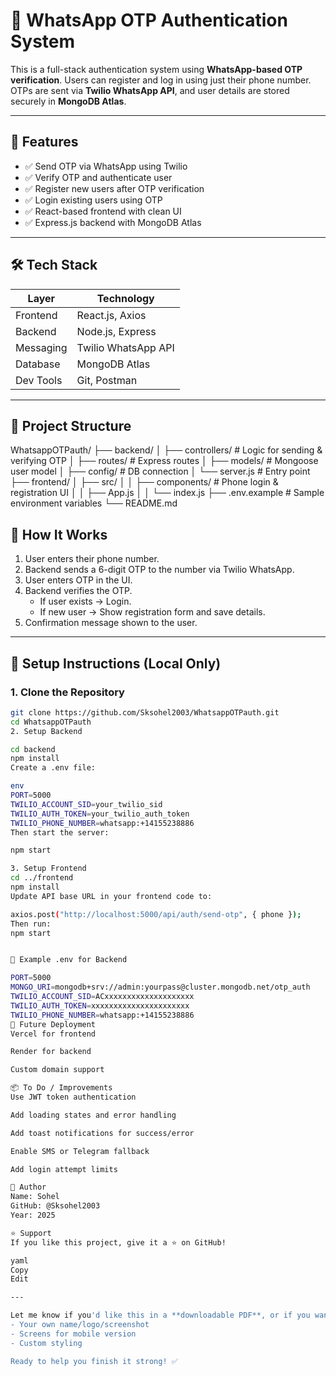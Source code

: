 # 🔐 WhatsApp OTP Authentication System

This is a full-stack authentication system using **WhatsApp-based OTP verification**. Users can register and log in using just their phone number. OTPs are sent via **Twilio WhatsApp API**, and user details are stored securely in **MongoDB Atlas**.

---

## 📌 Features

- ✅ Send OTP via WhatsApp using Twilio
- ✅ Verify OTP and authenticate user
- ✅ Register new users after OTP verification
- ✅ Login existing users using OTP
- ✅ React-based frontend with clean UI
- ✅ Express.js backend with MongoDB Atlas

---

## 🛠 Tech Stack

| Layer        | Technology         |
|--------------|--------------------|
| Frontend     | React.js, Axios    |
| Backend      | Node.js, Express   |
| Messaging    | Twilio WhatsApp API|
| Database     | MongoDB Atlas      |
| Dev Tools    | Git, Postman       |

---

## 📁 Project Structure

WhatsappOTPauth/
├── backend/
│ ├── controllers/ # Logic for sending & verifying OTP
│ ├── routes/ # Express routes
│ ├── models/ # Mongoose user model
│ ├── config/ # DB connection
│ └── server.js # Entry point
├── frontend/
│ ├── src/
│ │ ├── components/ # Phone login & registration UI
│ │ ├── App.js
│ │ └── index.js
├── .env.example # Sample environment variables
└── README.md

## 🧪 How It Works

1. User enters their phone number.
2. Backend sends a 6-digit OTP to the number via Twilio WhatsApp.
3. User enters OTP in the UI.
4. Backend verifies the OTP.
   - If user exists → Login.
   - If new user → Show registration form and save details.
5. Confirmation message shown to the user.

---

## 🔧 Setup Instructions (Local Only)

### 1. Clone the Repository

```bash
git clone https://github.com/Sksohel2003/WhatsappOTPauth.git
cd WhatsappOTPauth
2. Setup Backend

cd backend
npm install
Create a .env file:

env
PORT=5000
TWILIO_ACCOUNT_SID=your_twilio_sid
TWILIO_AUTH_TOKEN=your_twilio_auth_token
TWILIO_PHONE_NUMBER=whatsapp:+14155238886
Then start the server:

npm start

3. Setup Frontend
cd ../frontend
npm install
Update API base URL in your frontend code to:

axios.post("http://localhost:5000/api/auth/send-otp", { phone });
Then run:
npm start


🔐 Example .env for Backend

PORT=5000
MONGO_URI=mongodb+srv://admin:yourpass@cluster.mongodb.net/otp_auth
TWILIO_ACCOUNT_SID=ACxxxxxxxxxxxxxxxxxxxx
TWILIO_AUTH_TOKEN=xxxxxxxxxxxxxxxxxxxxxx
TWILIO_PHONE_NUMBER=whatsapp:+14155238886
🚀 Future Deployment
Vercel for frontend

Render for backend

Custom domain support

📦 To Do / Improvements
Use JWT token authentication

Add loading states and error handling

Add toast notifications for success/error

Enable SMS or Telegram fallback

Add login attempt limits

👤 Author
Name: Sohel
GitHub: @Sksohel2003
Year: 2025

⭐️ Support
If you like this project, give it a ⭐ on GitHub!

yaml
Copy
Edit

---

Let me know if you'd like this in a **downloadable PDF**, or if you want to include:
- Your own name/logo/screenshot
- Screens for mobile version
- Custom styling

Ready to help you finish it strong! ✅
